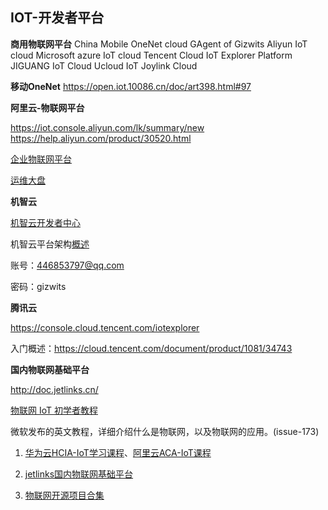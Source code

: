 ## IOT-开发者平台

**商用物联网平台**
China Mobile OneNet cloud
GAgent of Gizwits
Aliyun IoT cloud
Microsoft azure IoT cloud
Tencent Cloud IoT Explorer Platform
JIGUANG IoT Cloud
Ucloud IoT
Joylink Cloud



**移动OneNet**
https://open.iot.10086.cn/doc/art398.html#97



**阿里云-物联网平台**

https://iot.console.aliyun.com/lk/summary/new
https://help.aliyun.com/product/30520.html

[企业物联网平台](https://www.aliyun.com/product/iot/iot_instc_public_cn?spm=a2c4g.11186623.2.14.56833091Mbc6XB)

[运维大盘](https://help.aliyun.com/document_detail/124310.html?spm=a2c4g.11174283.2.37.3a8b1668coN1jS)



**机智云**

[机智云开发者中心](https://dev.gizwits.com/zh-cn/developer/product/)

机智云平台架构[概述](http://docs.gizwits.com/zh-cn/overview/overview.html)

账号：446853797@qq.com

密码：gizwits



**腾讯云**

https://console.cloud.tencent.com/iotexplorer

入门概述：https://cloud.tencent.com/document/product/1081/34743



**国内物联网基础平台**

http://doc.jetlinks.cn/



[物联网 IoT 初学者教程](https://github.com/microsoft/IoT-For-Beginners)

微软发布的英文教程，详细介绍什么是物联网，以及物联网的应用。(issue-173)



1. [华为云HCIA-IoT学习课程](https://education.huaweicloud.com/programs/ded937c3-d2b8-44bd-a66b-1c25b80ba7ff/about)、[阿里云ACA-IoT课程](https://edu.aliyun.com/course/explore/aliyun_iot)
2. [jetlinks国内物联网基础平台](http://doc.jetlinks.cn/)

3. [物联网开源项目合集](https://github.com/phodal/awesome-iot)

